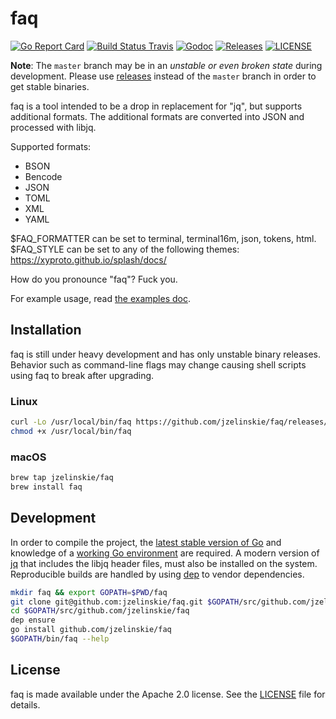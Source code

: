 # faq

[![Go Report Card](https://goreportcard.com/badge/github.com/jzelinskie/faq?style=flat-square)](https://goreportcard.com/report/github.com/jzelinskie/faq)
[![Build Status Travis](https://img.shields.io/travis/jzelinskie/faq.svg?style=flat-square&&branch=master)](https://travis-ci.org/jzelinskie/faq)
[![Godoc](http://img.shields.io/badge/go-documentation-blue.svg?style=flat-square)](https://godoc.org/github.com/jzelinskie/faq)
[![Releases](https://img.shields.io/github/release/jzelinskie/faq/all.svg?style=flat-square)](https://github.com/jzelinskie/faq/releases)
[![LICENSE](https://img.shields.io/github/license/jzelinskie/faq.svg?style=flat-square)](https://github.com/coreos/etcd/blob/master/LICENSE)

**Note**: The `master` branch may be in an *unstable or even broken state* during development. Please use [releases](https://github.com/jzelinskie/faq/releases) instead of the `master` branch in order to get stable binaries.

faq is a tool intended to be a drop in replacement for "jq", but supports additional formats.
The additional formats are converted into JSON and processed with libjq.

Supported formats:
- BSON
- Bencode
- JSON
- TOML
- XML
- YAML

$FAQ_FORMATTER can be set to terminal, terminal16m, json, tokens, html.
$FAQ_STYLE can be set to any of the following themes: https://xyproto.github.io/splash/docs/

How do you pronounce "faq"? Fuck you.

For example usage, read [the examples doc].

[the examples doc]: /docs/examples.md

## Installation

faq is still under heavy development and has only unstable binary releases.
Behavior such as command-line flags may change causing shell scripts using faq to break after upgrading.

### Linux

```sh
curl -Lo /usr/local/bin/faq https://github.com/jzelinskie/faq/releases/download/0.0.3/faq-linux-amd64
chmod +x /usr/local/bin/faq
```

### macOS

```sh
brew tap jzelinskie/faq
brew install faq
```

## Development

In order to compile the project, the [latest stable version of Go] and knowledge of a [working Go environment] are required.
A modern version of [jq] that includes the libjq header files, must also be installed on the system.
Reproducible builds are handled by using [dep] to vendor dependencies.

```sh
mkdir faq && export GOPATH=$PWD/faq
git clone git@github.com:jzelinskie/faq.git $GOPATH/src/github.com/jzelinskie/faq
cd $GOPATH/src/github.com/jzelinskie/faq
dep ensure
go install github.com/jzelinskie/faq
$GOPATH/bin/faq --help
```

[latest stable version of Go]: https://golang.org/dl
[working Go environment]: https://golang.org/doc/code.html
[jq]: https://stedolan.github.io/jq
[dep]: https://github.com/golang/dep

## License

faq is made available under the Apache 2.0 license.
See the [LICENSE](LICENSE) file for details.
